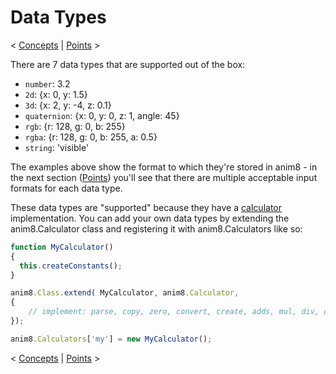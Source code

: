 # Data Types

< [Concepts](Getting-Started.md) | [Points](Points.md) >

There are 7 data types that are supported out of the box:

- `number`: 3.2
- `2d`: {x: 0, y: 1.5}
- `3d`: {x: 2, y: -4, z: 0.1}
- `quaternion`: {x: 0, y: 0, z: 1, angle: 45}
- `rgb`: {r: 128, g: 0, b: 255}
- `rgba`: {r: 128, g: 0, b: 255, a: 0.5}
- `string`: 'visible'

The examples above show the format to which they're stored in anim8 - in the next section ([Points](Points.md)) you'll see that there are multiple acceptable input formats for each data type.

These data types are "supported" because they have a [calculator](Concepts.md#calculator) implementation. You can add your own data types by extending the anim8.Calculator class and registering it with anim8.Calculators like so:

```javascript
function MyCalculator()
{
  this.createConstants();
}

anim8.Class.extend( MyCalculator, anim8.Calculator,
{
    // implement: parse, copy, zero, convert, create, adds, mul, div, distanceSq, isValid, isNaN, isZero, isEqual, min, max, & dot
});

anim8.Calculators['my'] = new MyCalculator();
```

< [Concepts](Getting-Started.md) | [Points](Points.md) >
